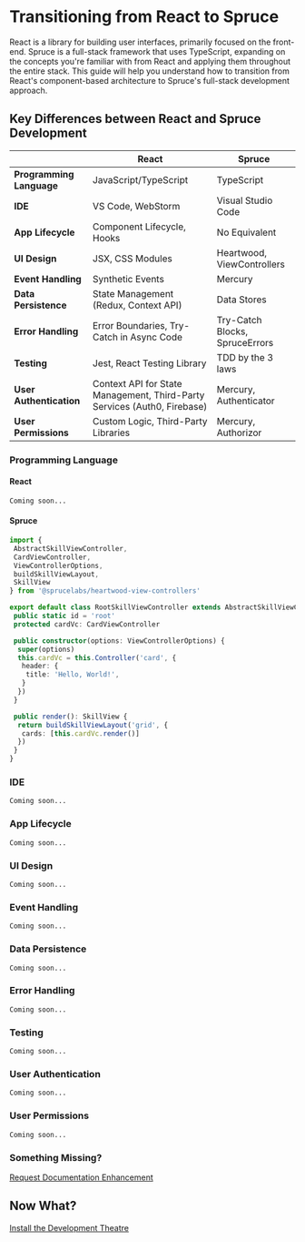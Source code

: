# Transitioning from React to Spruce

React is a library for building user interfaces, primarily focused on the front-end. Spruce is a full-stack framework that uses TypeScript, expanding on the concepts you're familiar with from React and applying them throughout the entire stack. This guide will help you understand how to transition from React's component-based architecture to Spruce's full-stack development approach.

## Key Differences between React and Spruce Development

|     | React                    | Spruce                   |
|-----------------------|--------------------------|--------------------------|
| **Programming Language** | JavaScript/TypeScript   | TypeScript               |
| **IDE**                 | VS Code, WebStorm       | Visual Studio Code       |
| **App Lifecycle**       | Component Lifecycle, Hooks | No Equivalent            |
| **UI Design**           | JSX, CSS Modules        | Heartwood, ViewControllers |
| **Event Handling**      | Synthetic Events        | Mercury                  |
| **Data Persistence**    | State Management (Redux, Context API) | Data Stores              |
| **Error Handling**      | Error Boundaries, Try-Catch in Async Code | Try-Catch Blocks, SpruceErrors |
| **Testing**             | Jest, React Testing Library | TDD by the 3 laws        |
| **User Authentication** | Context API for State Management, Third-Party Services (Auth0, Firebase) | Mercury, Authenticator   |
| **User Permissions**    | Custom Logic, Third-Party Libraries | Mercury, Authorizor      |

### Programming Language

#### React

```
Coming soon...
```

#### Spruce

```typescript
import {
 AbstractSkillViewController,
 CardViewController,
 ViewControllerOptions,
 buildSkillViewLayout,
 SkillView
} from '@sprucelabs/heartwood-view-controllers'

export default class RootSkillViewController extends AbstractSkillViewController {
 public static id = 'root'
 protected cardVc: CardViewController

 public constructor(options: ViewControllerOptions) {
  super(options)
  this.cardVc = this.Controller('card', {
   header: {
    title: 'Hello, World!',
   }
  })
 }

 public render(): SkillView {
  return buildSkillViewLayout('grid', {
   cards: [this.cardVc.render()]
  })
 }
}

```

### IDE

```
Coming soon...
```

### App Lifecycle

```
Coming soon...
```

### UI Design

```
Coming soon...
```

### Event Handling

```
Coming soon...
```

### Data Persistence

```
Coming soon...
```

### Error Handling

```
Coming soon...
```

### Testing

```
Coming soon...
```

### User Authentication

```
Coming soon...
```

### User Permissions

```
Coming soon...
```

### Something Missing?

<div class="grid-buttons">
    <a class="btn" href="https://forms.gle/2ZMtwUxg1egV8sHT8">Request Documentation Enhancement</a>
</div>

## Now What?

<div class="grid-buttons">
    <a class="btn" href="{{ '/getting-started/development-theatre/' | url }}">Install the Development Theatre</a>
</div>